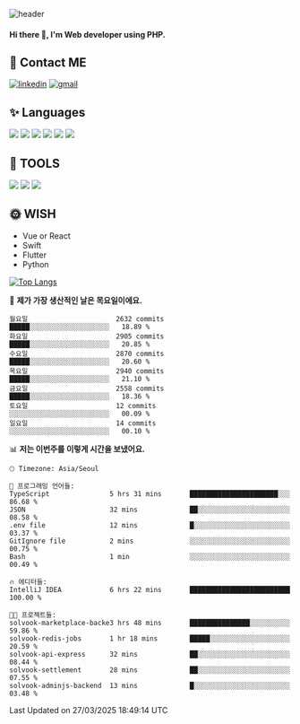 ![header](https://capsule-render.vercel.app/api?type=waving&color=auto&height=300&section=header&text=Elin&fontSize=90&animation=twinkling)

#### Hi there 👋, I'm <b>Web developer</b> using PHP. ####

<!--
- 🔭 I’m currently working on Uniwill
- 🌱 I’m currently learning Vue or React or Python.
-->

<!---#### I am PHP developer --->

## 💌 Contact ME ###
[<img src='https://img.shields.io/badge/-EunjiKo-%230A66C2?style=flat-square&logo=LinkedIn&logoColor=white' alt='linkedin'>](https://www.linkedin.com/in/https://www.linkedin.com/in/eunji-ko-00a907164//)  [<img src='https://img.shields.io/badge/-einee214%40gmail.com-%23EA4335?style=flat-square&logo=Gmail&logoColor=white' alt='gmail'>](einee214@gmail.com)  


## ✨ Languages
<img src='https://img.shields.io/badge/-PHP-%23777BB4?style=for-the-badge&logo=PHP&logoColor=white'> <img src='https://img.shields.io/badge/-Laravel-%23FF2D20?style=for-the-badge&logo=Laravel&logoColor=white'> <img src='https://img.shields.io/badge/Jquery-%230769AD?style=for-the-badge&logo=Jquery&logoColor=white'> <img src='https://img.shields.io/badge/CSS3-%231572B6?style=for-the-badge&logo=CSS3&logoColor=white'> <img src='https://img.shields.io/badge/Bootstrap-%237952B3?style=for-the-badge&logo=Bootstrap&logoColor=white' > <img src='https://img.shields.io/badge/MySQL-%234479A1?style=for-the-badge&logo=MySQL&logoColor=white' >

## 🌷 TOOLS
<img src='https://img.shields.io/badge/PHPSTORM-%23000000?style=for-the-badge&logo=PhpStorm&logoColor=white' > <img src='https://img.shields.io/badge/GitLab-%23FCA121?style=for-the-badge&logo=GitLab&logoColor=white' > <img src='https://img.shields.io/badge/GitHub-%23181717?style=for-the-badge&logo=GitHub&logoColor=white'>


## 🌞 WISH
- Vue or React
- Swift
- Flutter
- Python


[![Top Langs](https://github-readme-stats.vercel.app/api/top-langs/?username=ein214&layout=compact)](https://github.com/anuraghazra/github-readme-stats)

<!--START_SECTION:waka-->
📅 **제가 가장 생산적인 날은 목요일이에요.** 

```text
월요일                      2632 commits        █████░░░░░░░░░░░░░░░░░░░░   18.89 % 
화요일                      2905 commits        █████░░░░░░░░░░░░░░░░░░░░   20.85 % 
수요일                      2870 commits        █████░░░░░░░░░░░░░░░░░░░░   20.60 % 
목요일                      2940 commits        █████░░░░░░░░░░░░░░░░░░░░   21.10 % 
금요일                      2558 commits        █████░░░░░░░░░░░░░░░░░░░░   18.36 % 
토요일                      12 commits          ░░░░░░░░░░░░░░░░░░░░░░░░░   00.09 % 
일요일                      14 commits          ░░░░░░░░░░░░░░░░░░░░░░░░░   00.10 % 
```


📊 **저는 이번주를 이렇게 시간을 보냈어요.** 

```text
🕑︎ Timezone: Asia/Seoul

💬 프로그래밍 언어들: 
TypeScript               5 hrs 31 mins       ██████████████████████░░░   86.68 % 
JSON                     32 mins             ██░░░░░░░░░░░░░░░░░░░░░░░   08.58 % 
.env file                12 mins             █░░░░░░░░░░░░░░░░░░░░░░░░   03.37 % 
GitIgnore file           2 mins              ░░░░░░░░░░░░░░░░░░░░░░░░░   00.75 % 
Bash                     1 min               ░░░░░░░░░░░░░░░░░░░░░░░░░   00.49 % 

🔥 에디터들: 
IntelliJ IDEA            6 hrs 22 mins       █████████████████████████   100.00 % 

🐱‍💻 프로젝트들: 
solvook-marketplace-backe3 hrs 48 mins       ███████████████░░░░░░░░░░   59.86 % 
solvook-redis-jobs       1 hr 18 mins        █████░░░░░░░░░░░░░░░░░░░░   20.59 % 
solvook-api-express      32 mins             ██░░░░░░░░░░░░░░░░░░░░░░░   08.44 % 
solvook-settlement       28 mins             ██░░░░░░░░░░░░░░░░░░░░░░░   07.55 % 
solvook-adminjs-backend  13 mins             █░░░░░░░░░░░░░░░░░░░░░░░░   03.48 % 
```


 Last Updated on 27/03/2025 18:49:14 UTC
<!--END_SECTION:waka-->

<!---![GitHub stats](https://github-readme-stats.vercel.app/api?username=ein214&show_icons=true&theme=dracula)  --->



